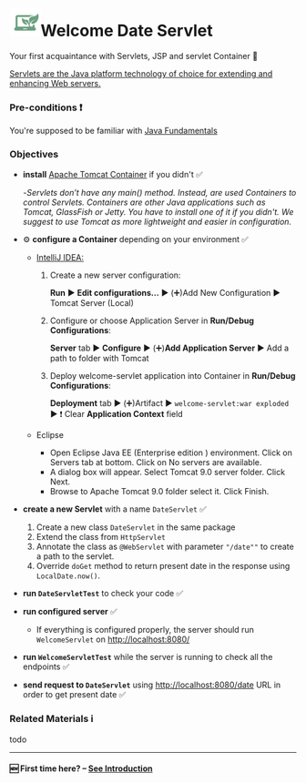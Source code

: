 # <img src="https://raw.githubusercontent.com/bobocode-projects/resources/master/image/logo_transparent_background.png" height=50/>Welcome Date Servlet
Your first acquaintance with Servlets, JSP and servlet Container 👀

[Servlets are the Java platform technology of choice for extending and enhancing Web servers.](https://www.oracle.com/java/technologies/servlet-technology.html)

### Pre-conditions ❗
You're supposed to be familiar with [Java Fundamentals](https://github.com/bobocode-projects/java-fundamentals-course)

### Objectives
* **install** [Apache Tomcat Container](https://tomcat.apache.org/download-90.cgi) if you didn't ✅
  
  -*Servlets don’t have any main() method. Instead, are used Containers to control Servlets.
    Containers are other Java applications such as Tomcat, GlassFish or Jetty. You have to install one of it if you didn't.
    We suggest to use Tomcat as more lightweight and easier in configuration.*
* ⚙ **configure a Container** depending on your environment ✅
  - [IntelliJ IDEA:](https://www.jetbrains.com/help/idea/run-debug-configuration-tomcat-server.html)
    1. Create a new server configuration:
      
        **Run** ▶ **Edit configurations...** ▶ (➕)Add New Configuration ▶ Tomcat Server (Local)
    2. Configure or choose Application Server in **Run/Debug Configurations**:
      
        **Server** tab ▶ **Configure** ▶ (➕)**Add Application Server** ▶ Add a path to folder with Tomcat
    3. Deploy welcome-servlet application into Container in **Run/Debug Configurations**:
    
        **Deployment** tab ▶ (➕)Artifact ▶ `welcome-servlet:war exploded` ▶ ❗ Clear **Application Context** field
      
  - Eclipse
    - Open Eclipse Java EE (Enterprise edition ) environment. Click on Servers tab at bottom. Click on No servers are available.
    - A dialog box will appear. Select Tomcat 9.0 server folder. Click Next.
    - Browse to Apache Tomcat 9.0 folder select it. Click Finish.
* **create a new Servlet** with a name `DateServlet` ✅
  1. Create a new class `DateServlet` in the same package
  2. Extend the class from `HttpServlet`
  3. Annotate the class as `@WebServlet` with parameter `"/date""` to create a path to the servlet.
  4. Override `doGet` method to return present date in the response using `LocalDate.now()`.
* **run `DateServletTest`** to check your code ✅    
* **run configured server** ✅
  - If everything is configured properly, the server should run `WelcomeServlet` on [http://localhost:8080/](http://localhost:8080/)
* **run `WelcomeServletTest`** while the server is running to check all the endpoints ✅ 
* **send request to `DateServlet`** using [http://localhost:8080/date](http://localhost:8080/date) URL in order to get present date ✅

### Related Materials ℹ️
todo

---
#### 🆕 First time here? – [See Introduction](https://github.com/bobocode-projects/java-fundamentals-course/tree/main/0-0-intro#introduction)
